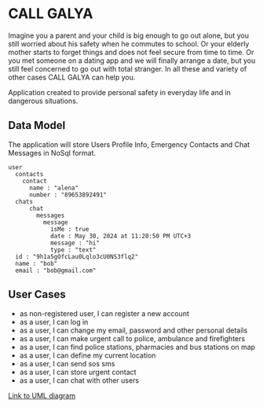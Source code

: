 # CALL GALYA
Imagine you a parent and your child is big enough to go out alone, but you still worried about his safety when he commutes to school. Or your elderly mother starts to forget things and does not feel secure from time to time. Or you met someone on a dating app and we will finally arrange a date, but you still feel concerned to go out with total stranger. In all these and variety of other cases CALL GALYA can help you.

Application created to provide personal safety in everyday life and in dangerous situations. 

## Data Model
The application will store Users Profile Info, Emergency Contacts and Chat Messages in NoSql format.
```
user
  contacts
    contact
      name : "alena"
      number : "89653892491"
  chats
      chat
        messages
          message
            isMe : true
            date : May 30, 2024 at 11:20:50 PM UTC+3
            message : "hi"
            type : "text"
  id : "9h1a5gOfcLau0Lqlo3cU0NS3flq2"
  name : "bob"
  email : "bob@gmail.com"
```
## User Cases
+ as non-registered user, I can register a new account
+ as a user, I can log in
+ as a user, I can change my email, password and other personal details
+ as a user, I can make urgent call to police, ambulance and firefighters 
+ as a user, I can find police stations, pharmacies and bus stations on map
+ as a user, I can define my current location 
+ as a user, I can send sos sms
+ as a user, I can store urgent contact
+ as a user, I can chat with other users
  
[Link to UML diagram](https://drive.google.com/file/d/1mJMueLEqxxkPtovZhg-Vg_j6FbydRfBU/view?usp=sharing)
